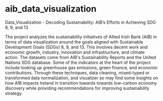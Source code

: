 # aib_data_visualization
Data_Visualization - Decoding Sustainability: AIB’s Efforts in Achieving SDG 8, 9, and 13

The project analyzes the sustainability initiatives of Allied Irish Bank (AIB) in terms of data visualization around the goals aligned with Sustainable Development Goals (SDGs) 8, 9, and 13. This involves decent work and economic growth, industry, innovation and infrastructure, and climate action. The datasets come from AIB's Sustainability Reports and the United Nations SDG database. Some of the indicators at the heart of the project include looking up greenhouse gas emissions, green finance, and economic contributions. Through these techniques, data cleaning, mixed-typed or transformed data normalization, and visualizer so may find some insights on how AIB impacts Ireland in transition towards towards low-carbon economy discovery while providing recommendations for improving sustainability strategy.
